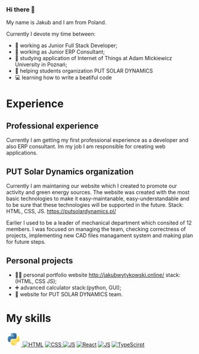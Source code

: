 ### Hi there 👋

My name is Jakub and I am from Poland.

Currently I devote my time between:
- :briefcase: working as Junior Full Stack Developer;
- :briefcase: working as Junior ERP Consultant;
- :book: studying application of Internet of Things at Adam Mickiewicz University in Poznań;
- :red_car: helping students organization PUT SOLAR DYNAMICS
- :computer: learning how to write a beatiful code

# Experience 

## Professional experience
Currently I am getting my first professional experience as a developer and also ERP consultant.
Im my job I am responsible for creating web applications.

## PUT Solar Dynamics organization
Currently I am maintaning our website which I created to promote our activity and green energy sources.
The website was created with the most basic technologies to make it easy-maintanable, easy-understandable and to be sure that these technologies will be supported in the future.
Stack: HTML, CSS, JS.
https://putsolardynamics.pl/

Earlier I used to be a leader of mechanical department which consited of 12 members. 
I was focused on managing the team, checking correctness of projects, implementing new CAD files managament system and making plan for future steps.

## Personal projects
- :bald_man: personal portfolio website http://jakubwytykowski.online/ stack:(HTML, CSS JS);
- :heavy_plus_sign: advanced calculator stack:(python, GUI);
- :red_car: website for PUT SOLAR DYNAMICS team.

# My skills
<p align="left"><a href="https://www.python.org" target="_blank"> <img src="https://raw.githubusercontent.com/devicons/devicon/master/icons/python/python-original.svg" alt="python" width="40" height="40"/> </a><a href="#" target="_blank"> <img src="https://upload.wikimedia.org/wikipedia/commons/thumb/6/61/HTML5_logo_and_wordmark.svg/180px-HTML5_logo_and_wordmark.svg.png" alt="HTML" width="40" height="40"/></a> <a href="#" target="_blank"> <img src="https://upload.wikimedia.org/wikipedia/commons/thumb/d/d5/CSS3_logo_and_wordmark.svg/180px-CSS3_logo_and_wordmark.svg.png" alt="CSS" width="40" height="40"/> </a> 
<a href="https://www.javascript.com/" target="_blank"> <img src="https://upload.wikimedia.org/wikipedia/commons/thumb/9/99/Unofficial_JavaScript_logo_2.svg/1200px-Unofficial_JavaScript_logo_2.svg.png" alt="JS" width="40" height="40"/></a>  <a href="https://pl.reactjs.org/" target="_blank"> <img src="https://upload.wikimedia.org/wikipedia/commons/thumb/a/a7/React-icon.svg/330px-React-icon.svg.png" alt="React" width="50" height="40"/></a>
<a href="https://www.javascript.com/" target="_blank"> <img src="https://upload.wikimedia.org/wikipedia/commons/thumb/9/99/Unofficial_JavaScript_logo_2.svg/1200px-Unofficial_JavaScript_logo_2.svg.png" alt="JS" width="40" height="40"/></a>  <a href="https://pl.reactjs.org/" target="_blank"> <img src="https://external-content.duckduckgo.com/iu/?u=https%3A%2F%2Ftse1.mm.bing.net%2Fth%3Fid%3DOIP.aJpvlIrBbE7u7vLT4djmFgHaHa%26pid%3DApi&f=1" alt="TypeScirpt" width="50" height="40"/></a></p>
